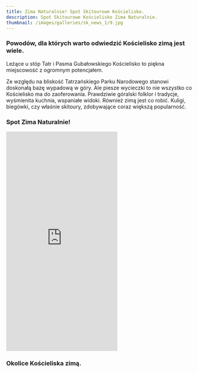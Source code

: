 ```yaml
---
title: Zima Naturalnie! Spot Skitourowe Kościelisko.
description: Spot Skitourowe Kościelisko Zima Naturalnie.
thumbnail: /images/galleries/sk_news_1/9.jpg
---
```

  
### Powodów, dla których warto odwiedzić Kościelisko zimą jest wiele.
  
Leżące u stóp Tatr i Pasma Gubałowskiego Kościelisko to piękna miejscowość z ogromnym potencjałem. 
  
Ze względu na bliskość Tatrzańskiego Parku Narodowego stanowi doskonałą bazę wypadową w góry. Ale piesze wycieczki to nie wszystko co Kościelisko ma do zaoferowania. Prawdziwie góralski folklor i tradycje, wyśmienita kuchnia, wspaniałe widoki. Również zimą jest co robić. Kuligi, biegówki, czy właśnie skitoury, zdobywające coraz większą popularność.
  
### Spot Zima Naturalnie!
  
<iframe src="https://youtube.com/embed/S2rDXWmGLpE" allowfullscreen="" style="height: 593px" frameborder="0"></iframe>
  
### Okolice Kościeliska zimą.
  
<span class="image_modal_gallery">
<img src="/images/galleries/sk_news_1/1.jpg" alt="" /><img src="/images/galleries/sk_news_1/5.jpg" alt="" /></a>
<img src="/images/galleries/sk_news_1/2.jpg" alt="" /></a><img src="/images/galleries/sk_news_1/6.jpg" alt="" /></a>
<img src="/images/galleries/sk_news_1/3.jpg" alt="" /></a><img src="/images/galleries/sk_news_1/7.jpg" alt="" /></a>
<img src="/images/galleries/sk_news_1/4.jpg" alt="" /></a><img src="/images/galleries/sk_news_1/8.jpg" alt="" /></a>
<img src="/images/galleries/sk_news_1/9.jpg" alt="" /></a>
</span>
